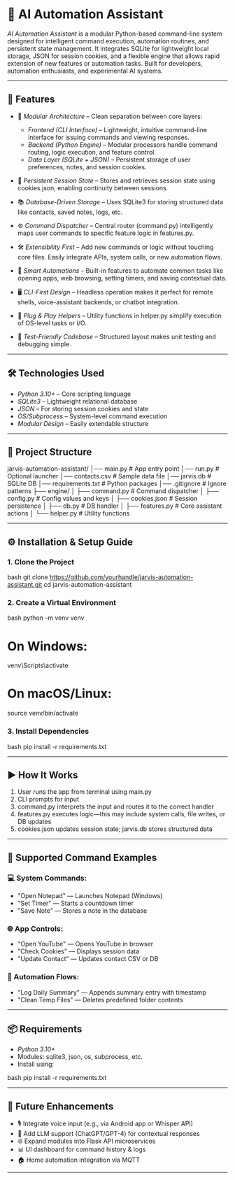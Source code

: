 # 🧠 AI Automation Assistant

*AI Automation Assistant* is a modular Python-based command-line system designed for intelligent command execution, automation routines, and persistent state management. It integrates SQLite for lightweight local storage, JSON for session cookies, and a flexible engine that allows rapid extension of new features or automation tasks. Built for developers, automation enthusiasts, and experimental AI systems.

---

## 🚀 Features

- 🧩 *Modular Architecture* – Clean separation between core layers:
  - *Frontend (CLI Interface)* – Lightweight, intuitive command-line interface for issuing commands and viewing responses.
  - *Backend (Python Engine)* – Modular processors handle command routing, logic execution, and feature control.
  - *Data Layer (SQLite + JSON)* – Persistent storage of user preferences, notes, and session cookies.

- 📡 *Persistent Session State* – Stores and retrieves session state using cookies.json, enabling continuity between sessions.

- 📚 *Database-Driven Storage* – Uses SQLite3 for storing structured data like contacts, saved notes, logs, etc.

- ⚙ *Command Dispatcher* – Central router (command.py) intelligently maps user commands to specific feature logic in features.py.

- 🛠 *Extensibility First* – Add new commands or logic without touching core files. Easily integrate APIs, system calls, or new automation flows.

- 🧠 *Smart Automations* – Built-in features to automate common tasks like opening apps, web browsing, setting timers, and saving contextual data.

- 🖥 *CLI-First Design* – Headless operation makes it perfect for remote shells, voice-assistant backends, or chatbot integration.

- 🔌 *Plug & Play Helpers* – Utility functions in helper.py simplify execution of OS-level tasks or I/O.

- 🧪 *Test-Friendly Codebase* – Structured layout makes unit testing and debugging simple.

---

## 🛠 Technologies Used

- *Python 3.10+* – Core scripting language
- *SQLite3* – Lightweight relational database
- *JSON* – For storing session cookies and state
- *OS/Subprocess* – System-level command execution
- *Modular Design* – Easily extendable structure

---

## 📁 Project Structure


jarvis-automation-assistant/
│── main.py                # App entry point
│── run.py                 # Optional launcher
│── contacts.csv           # Sample data file
│── jarvis.db              # SQLite DB
│── requirements.txt       # Python packages
│── .gitignore             # Ignore patterns
├── engine/
│   ├── command.py         # Command dispatcher
│   ├── config.py          # Config values and keys
│   ├── cookies.json       # Session persistence
│   ├── db.py              # DB handler
│   ├── features.py        # Core assistant actions
│   └── helper.py          # Utility functions


---

## ⚙ Installation & Setup Guide

### 1. Clone the Project

bash
git clone https://github.com/yourhandle/jarvis-automation-assistant.git
cd jarvis-automation-assistant


### 2. Create a Virtual Environment

bash
python -m venv venv
# On Windows:
venv\Scripts\activate
# On macOS/Linux:
source venv/bin/activate


### 3. Install Dependencies

bash
pip install -r requirements.txt


---

## ▶ How It Works

1. User runs the app from terminal using main.py
2. CLI prompts for input
3. command.py interprets the input and routes it to the correct handler
4. features.py executes logic—this may include system calls, file writes, or DB updates
5. cookies.json updates session state; jarvis.db stores structured data

---

## 🧪 Supported Command Examples

### 💻 System Commands:
- "Open Notepad" — Launches Notepad (Windows)
- "Set Timer" — Starts a countdown timer
- "Save Note" — Stores a note in the database

### 🌐 App Controls:
- "Open YouTube" — Opens YouTube in browser
- "Check Cookies" — Displays session data
- "Update Contact" — Updates contact CSV or DB

### 🤖 Automation Flows:
- "Log Daily Summary" — Appends summary entry with timestamp
- "Clean Temp Files" — Deletes predefined folder contents

---

## 📦 Requirements

- *Python 3.10+*
- Modules: sqlite3, json, os, subprocess, etc.
- Install using:

bash
pip install -r requirements.txt


---

## 🔮 Future Enhancements

- 🎙 Integrate voice input (e.g., via Android app or Whisper API)
- 🤖 Add LLM support (ChatGPT/GPT-4) for contextual responses
- 🌐 Expand modules into Flask API microservices
- 📊 UI dashboard for command history & logs
- 🏠 Home automation integration via MQTT

---

